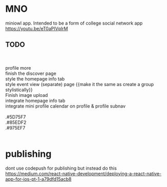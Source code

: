 # MNO
miniowl app. Intended to be a form of college social network app
<br>
https://youtu.be/eT0aPIVplrM
<br>


## TODO
<br>
<br>
profile more
<br>
finish the discover page
<br>
style the homepage info tab
<br>
style event view (separate) page {{make it the same as create a group stylistically}}
<br>
Finish image upload
<br>
integrate homepage info tab
<br>
integrate mini profile calendar on profile & profile subnav
<br><br>
.#5D75F7 <br>
.#85EDF2 <br>
.#975EF7 <br> <br>





# publishing
dont use codepush for publishing but instead do this \
https://medium.com/react-native-development/deploying-a-react-native-app-for-ios-pt-1-a79dfd15acb8
